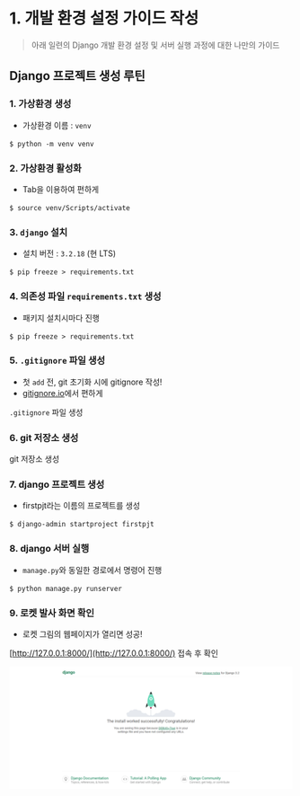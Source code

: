 # 1. 개발 환경 설정 가이드 작성

> 아래 일련의 Django 개발 환경 설정 및 서버 실행 과정에 대한 나만의 가이드

## Django 프로젝트 생성 루틴

### 1. 가상환경 생성

- 가상환경 이름 : `venv`

`$ python -m venv venv`

### 2. 가상환경 활성화

- Tab을 이용하여 편하게

`$ source venv/Scripts/activate`

### 3. `django` 설치

- 설치 버전 : `3.2.18` (현 LTS)

`$ pip freeze > requirements.txt`

### 4. 의존성 파일 `requirements.txt` 생성

- 패키지 설치시마다 진행

`$ pip freeze > requirements.txt`

### 5. `.gitignore` 파일 생성

- 첫 `add` 전, git 초기화 시에 gitignore 작성!
- [gitignore.io](https://www.toptal.com/developers/gitignore/)에서 편하게

`.gitignore` 파일 생성

### 6. git 저장소 생성

git 저장소 생성

### 7. django 프로젝트 생성

- firstpjt라는 이름의 프로젝트를 생성

`$ django-admin startproject firstpjt`

### 8. django 서버 실행

- `manage.py`와 동일한 경로에서 명령어 진행

`$ python manage.py runserver`

### 9. 로켓 발사 화면 확인

- 로켓 그림의 웹페이지가 열리면 성공!

[http://127.0.0.1:8000/](http://127.0.0.1:8000/) 접속 후 확인<br>

![rocket](Rocket.png)
